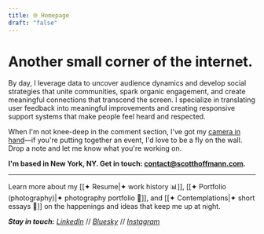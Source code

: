 ```yaml
---
title: 🌐 Homepage
draft: "false"
---
```


# Another small corner of the internet.

By day, I leverage data to uncover audience dynamics and develop social strategies that unite communities, spark organic engagement, and create meaningful connections that transcend the screen. I specialize in translating user feedback into meaningful improvements and creating responsive support systems that make people feel heard and respected.

When I'm not knee-deep in the comment section, I've got my [camera in hand](https://instagram.com/p/C9EWczMMTVn)—if you're putting together an event, I'd love to be a fly on the wall. Drop a note and let me know what you're working on.

**I'm based in New York, NY. Get in touch: contact@scotthoffmann.com.**

---
Learn more about my [[✦ Resume|✦ work history 📊]], [[✦ Portfolio (photography)|✦ photography portfolio 📸]], and [[✦ Contemplations|✦ short essays 💭]] on the happenings and ideas that keep me up at night.


***Stay in touch:*** *[LinkedIn](https://linkedin.com/in/scotthoffmann)* // *[Bluesky](https://bsky.app/profile/scotthoffmann.com)* // *[Instagram](https://instagram.com/scotthoffmann)*